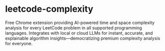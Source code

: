 # leetcode-complexity
Free Chrome extension providing AI-powered time and space complexity analysis for every LeetCode problem in all supported programming languages. Integrates with local or cloud LLMs for instant, accurate, and explainable algorithm insights—democratizing premium complexity analysis for everyone.
